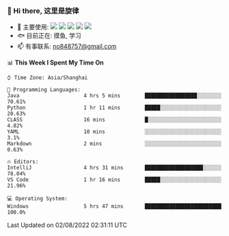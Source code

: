 ### 👋 Hi there, 这里是旋律
- 🔭 主要使用: 
![](https://img.shields.io/badge/-Python-3e74a2?style=flat-square&logo=Python&logoColor=fff)
![](https://img.shields.io/badge/-Java-007396?mstyle=flat-square&logo=Java&logoColor=fff)
![](https://img.shields.io/badge/-Node.js-339933?style=flat-square&logo=Node.js&logoColor=fff)
![](https://img.shields.io/badge/-PostgreSQL-4169e1?style=flat-square&logo=PostgreSQL&logoColor=fff)
![](https://img.shields.io/badge/-VSCode-007acc?style=flat-square&logo=Visual-Studio-Code&logoColor=fff)
- 🐟 目前正在: 摸鱼, 学习
- 📫 有事联系: no848757@gmail.com

<!--START_SECTION:waka-->
📊 **This Week I Spent My Time On** 

```text
⌚︎ Time Zone: Asia/Shanghai

💬 Programming Languages: 
Java                     4 hrs 5 mins        █████████████████░░░░░░░░   70.61% 
Python                   1 hr 11 mins        █████░░░░░░░░░░░░░░░░░░░░   20.63% 
CLASS                    16 mins             █░░░░░░░░░░░░░░░░░░░░░░░░   4.82% 
YAML                     10 mins             ░░░░░░░░░░░░░░░░░░░░░░░░░   3.1% 
Markdown                 2 mins              ░░░░░░░░░░░░░░░░░░░░░░░░░   0.63%

🔥 Editors: 
IntelliJ                 4 hrs 31 mins       ███████████████████░░░░░░   78.04% 
VS Code                  1 hr 16 mins        █████░░░░░░░░░░░░░░░░░░░░   21.96%

💻 Operating System: 
Windows                  5 hrs 47 mins       █████████████████████████   100.0%

```


 Last Updated on 02/08/2022 02:31:11 UTC
<!--END_SECTION:waka-->
